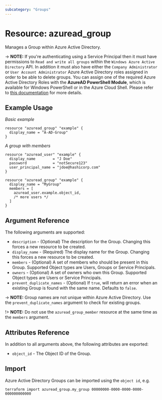 ```yaml
---
subcategory: "Groups"
---
```


# Resource: azuread_group

Manages a Group within Azure Active Directory.

-> **NOTE:** If you're authenticating using a Service Principal then it must have permissions to `Read and write all groups` within the `Windows Azure Active Directory` API. In addition it must also have either the `Company Administrator` or `User Account Administrator` Azure Active Directory roles assigned in order to be able to delete groups. You can assign one of the required Azure Active Directory Roles with the **AzureAD PowerShell Module**, which is available for Windows PowerShell or in the Azure Cloud Shell. Please refer to [this documentation](https://docs.microsoft.com/en-us/powershell/module/azuread/add-azureaddirectoryrolemember) for more details.

## Example Usage

*Basic example*

```hcl
resource "azuread_group" "example" {
  display_name = "A-AD-Group"
}
```

*A group with members*

```hcl
resource "azuread_user" "example" {
  display_name        = "J Doe"
  password            = "notSecure123"
  user_principal_name = "jdoe@hashicorp.com"
}

resource "azuread_group" "example" {
  display_name = "MyGroup"
  members = [
    azuread_user.example.object_id,
    /* more users */
  ]
}
```

## Argument Reference

The following arguments are supported:

* `description` - (Optional) The description for the Group.  Changing this forces a new resource to be created.
* `display_name` - (Required) The display name for the Group. Changing this forces a new resource to be created.
* `members` - (Optional) A set of members who should be present in this Group. Supported Object types are Users, Groups or Service Principals.
* `owners` - (Optional) A set of owners who own this Group. Supported Object types are Users or Service Principals.
* `prevent_duplicate_names` - (Optional) If `true`, will return an error when an existing Group is found with the same name. Defaults to `false`.

-> **NOTE:** Group names are not unique within Azure Active Directory. Use the `prevent_duplicate_names` argument to check for existing groups.

!> **NOTE:** Do not use the `azuread_group_member` resource at the same time as the `members` argument.

## Attributes Reference

In addition to all arguments above, the following attributes are exported:

* `object_id` - The Object ID of the Group.

## Import

Azure Active Directory Groups can be imported using the `object id`, e.g.

```shell
terraform import azuread_group.my_group 00000000-0000-0000-0000-000000000000
```
